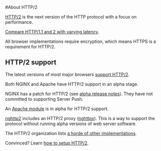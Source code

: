 #About HTTP/2

[HTTP/2](https://http2.github.io/) is the next version of the HTTP protocol with
a focus on performance.

[Compare HTTP/1.1 and 2 with varying latency](https://http2.golang.org/gophertiles?latency=0).

All browser implementations require encryption, which means HTTPS is a requirement for HTTP/2.

## HTTP/2 support

The latest versions of most major browsers [support HTTP/2](http://caniuse.com/#feat=http2).

Both NGINX and Apache have HTTP/2 support in an alpha stage.

NGINX has a patch for HTTP/2 (see [alpha release notes](https://www.nginx.com/blog/early-alpha-patch-http2/)).
They have not committed to supporting Server Push.

An [Apache module](https://github.com/icing/mod_h2) is in alpha for HTTP/2 support.

[nghttp2](https://nghttp2.org/) includes an HTTP/2 proxy ([nghttpx](https://nghttp2.org/documentation/nghttpx-howto.html)).
This is a way to support the protocol without running alpha versions of web server software.

The HTTP/2 organization lists [a horde of other implementations](https://github.com/http2/http2-spec/wiki/Implementations).

Convinced? Learn [how to setup HTTP/2](/http2-setup-guide.md).